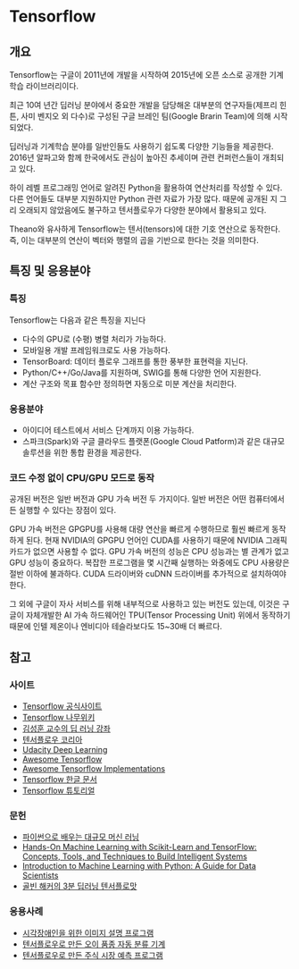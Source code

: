 # Tensorflow

## 개요

Tensorflow는 구글이 2011년에 개발을 시작하여 2015년에 오픈 소스로 공개한 기계학습 라이브러리이다.

최근 10여 년간 딥러닝 분야에서 중요한 개발을 담당해온 대부분의 연구자들(제프리 힌튼, 사미 벤지오 외 다수)로 구성된 구글 브레인 팀(Google Brarin Team)에 의해 시작되었다.

딥러닝과 기계학습 분야를 일반인들도 사용하기 쉽도록 다양한 기능들을 제공한다. 2016년 알파고와 함께 한국에서도 관심이 높아진 추세이며 관련 컨퍼런스들이 개최되고 있다.

하이 레벨 프로그래밍 언어로 알려진 Python을 활용하여 연산처리를 작성할 수 있다. 다른 언어들도 대부분 지원하지만 Python 관련 자료가 가장 많다. 때문에 공개된 지 그리 오래되지 않았음에도 불구하고 텐서플로우가 다양한 분야에서 활용되고 있다.

Theano와 유사하게 Tensorflow는  텐서(tensors)에 대한 기호 연산으로 동작한다. 즉, 이는 대부분의 연산이 벡터와 행렬의 곱을 기반으로 한다는 것을 의미한다.

## 특징 및 응용분야

### 특징
Tensorflow는 다음과 같은 특징을 지닌다

- 다수의 GPU로 (수평) 병렬 처리가 가능하다.
- 모바일용 개발 프레임워크로도 사용 가능하다.
- TensorBoard: 데이터 플로우 그래프를 통한 풍부한 표현력을 지닌다.
- Python/C++/Go/Java를 지원하며, SWIG를 통해 다양한 언어 지원한다.
- 계산 구조와 목표 함수만 정의하면 자동으로 미분 계산을 처리한다.


### 응용분야

- 아이디어 테스트에서 서비스 단계까지 이용 가능하다.
- 스파크(Spark)와 구글 클라우드 플랫폰(Google Cloud Patform)과 같은 대규모 솔루션을 위한 통합 환경을 제공한다.

### 코드 수정 없이 CPU/GPU 모드로 동작

공개된 버전은 일반 버전과 GPU 가속 버전 두 가지이다. 일반 버전은 어떤 컴퓨터에서든 실행할 수 있다는 장점이 있다.

GPU 가속 버전은 GPGPU를 사용해 대량 연산을 빠르게 수행하므로 훨씬 빠르게 동작하게 된다. 현재 NVIDIA의 GPGPU 언어인 CUDA를 사용하기 때문에 NVIDIA 그래픽카드가 없으면 사용할 수 없다. GPU 가속 버전의 성능은 CPU 성능과는 별 관계가 없고 GPU 성능이 중요하다. 복잡한 프로그램을 몇 시간째 실행하는 와중에도 CPU 사용량은 절반 이하에 불과하다. CUDA 드라이버와 cuDNN 드라이버를 추가적으로 설치하여야 한다.

그 외에 구글이 자사 서비스를 위해 내부적으로 사용하고 있는 버전도 있는데, 이것은 구글이 자체개발한 AI 가속 하드웨어인 TPU(Tensor Processing Unit) 위에서 동작하기 때문에 인텔 제온이나 엔비디아 테슬라보다도 15~30배 더 빠르다.

## 참고

### 사이트
- [Tensorflow 공식사이트](https://www.tensorflow.org/)
- [Tensorflow 나무위키](https://namu.wiki/w/%ED%85%90%EC%84%9C%ED%94%8C%EB%A1%9C%EC%9A%B0)
- [김성훈 교수의 딥 러닝 강좌](http://hunkim.github.io/ml/)
- [텐서플로우 코리아](https://tensorflow.blog/)
- [Udacity Deep Learning](https://www.udacity.com/course/deep-learning--ud730)
- [Awesome Tensorflow](https://github.com/jtoy/awesome-tensorflow)
- [Awesome Tensorflow Implementations](https://github.com/TensorFlowKR/awesome_tensorflow_implementations)
- [Tensorflow 한글 문서](https://tensorflowkorea.gitbooks.io/tensorflow-kr/content/)
- [Tensorflow 튜토리얼](https://github.com/golbin/TensorFlow-Tutorials)

### 문헌
- [파이썬으로 배우는 대규모 머신 러닝](https://www.kyobobook.co.kr/product/detailViewKor.laf?mallGb=KOR&ejkGb=KOR&barcode=9791161750224)
- [Hands-On Machine Learning with Scikit-Learn and TensorFlow: Concepts, Tools, and Techniques to Build Intelligent Systems](https://www.amazon.com/Hands-Machine-Learning-Scikit-Learn-TensorFlow/dp/1491962291/)
- [Introduction to Machine Learning with Python: A Guide for Data Scientists](https://www.amazon.com/Introduction-Machine-Learning-Python-Scientists/dp/1449369413/)
- [골빈 해커의 3분 딥러닝 텐서플로맛](http://www.kyobobook.co.kr/product/detailViewKor.laf?ejkGb=KOR&mallGb=KOR&barcode=9791162240137&orderClick=LAG&Kc=)

### 응용사례
- [시각장애인을 위한 이미지 설명 프로그램](http://itsckr.tistory.com/m/entry/%EA%B0%9C%EB%B0%9C%ED%94%84%EB%A1%9C%EA%B7%B8%EB%9E%A82016-%EC%8B%9C%EA%B0%81%EC%9E%A5%EC%95%A0%EC%9D%B8%EC%9D%84-%EC%9C%84%ED%95%9C-%EC%9D%B4%EB%AF%B8%EC%A7%80-%EC%84%A4%EB%AA%85-%ED%94%84%EB%A1%9C%EA%B7%B8%EB%9E%A8-%EA%B0%9C%EB%B0%9C)
- [텐서플로우로 만든 오이 품종 자동 분류 기계](http://www.newsweek.com/artificial-intelligence-cucumber-farm-raspberry-pi-495289?rx=us)
- [텐서플로우로 만든 주식 시장 예측 프로그램](https://nicholastsmith.wordpress.com/2016/04/20/stock-market-prediction-using-multi-layer-perceptrons-with-tensorflow/)

